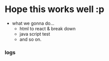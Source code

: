 
# Hope this works well :p

- what we gonna do...
  - html to react & break down
  - java script test
  - and so on. 

### logs

